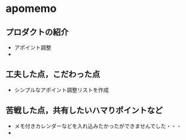 # apomemo

## プロダクトの紹介

- アポイント調整
- 

## 工夫した点，こだわった点

- シンプルなアポイント調整リストを作成

## 苦戦した点，共有したいハマりポイントなど

- メモ付きカレンダーなどを入れ込みたかったができませんでした・・・
- 